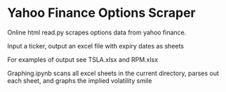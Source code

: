 # Yahoo Finance Options Scraper
Online html read.py scrapes options data from yahoo finance.

Input a ticker, output an excel file with expiry dates as sheets

For examples of output see TSLA.xlsx and RPM.xlsx

Graphing.ipynb scans all excel sheets in the current directory, parses out each sheet,
and graphs the implied volatility smile
